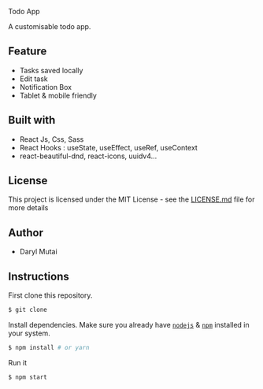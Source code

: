 
 Todo App

A  customisable todo app.



## Feature
- Tasks saved locally
- Edit task
- Notification Box
- Tablet & mobile friendly

## Built with

- React Js, Css, Sass
- React Hooks : useState, useEffect, useRef, useContext
- react-beautiful-dnd, react-icons, uuidv4...

## License

This project is licensed under the MIT License - see the [LICENSE.md](LICENSE.md) file for more details

## Author

- Daryl Mutai

## Instructions

First clone this repository.
```bash
$ git clone 
```

Install dependencies. Make sure you already have [`nodejs`](https://nodejs.org/en/) & [`npm`](https://www.npmjs.com/) installed in your system.
```bash
$ npm install # or yarn
```

Run it
```bash
$ npm start 
```